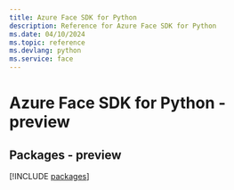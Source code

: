 ```yaml
---
title: Azure Face SDK for Python
description: Reference for Azure Face SDK for Python
ms.date: 04/10/2024
ms.topic: reference
ms.devlang: python
ms.service: face
---
```

# Azure Face SDK for Python - preview
## Packages - preview
[!INCLUDE [packages](face-index.md)]